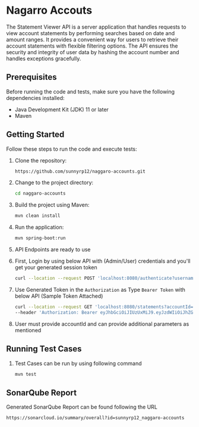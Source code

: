 # Nagarro Accouts

The Statement Viewer API is a server application that handles requests to view account statements by performing searches based on date and amount ranges. It provides a convenient way for users to retrieve their account statements with flexible filtering options. The API ensures the security and integrity of user data by hashing the account number and handles exceptions gracefully.

## Prerequisites

Before running the code and tests, make sure you have the following dependencies installed:

- Java Development Kit (JDK) 11 or later
- Maven

## Getting Started

Follow these steps to run the code and execute tests:

1. Clone the repository:

   ```bash
   https://github.com/sunnyrp12/naggaro-accounts.git

2. Change to the project directory:

    ```bash
   cd naggaro-accounts

3. Build the project using Maven:
    
   ```bash
   mvn clean install

4. Run the application:
    
   ```bash
   mvn spring-boot:run
   
5. API Endpoints are ready to use

6. First, Login by using below API with (Admin/User) credentials and you'll get your generated session token

   ```bash
   curl --location --request POST 'localhost:8080/authenticate?username=admin&password=admin'
   
7. Use Generated Token in the `Authorization` as Type `Bearer Token` with below API (Sample Token Attached)

   ```bash
   curl --location --request GET 'localhost:8080/statements?accountId=2&fromDate=01/01/2000&toDate=01/01/2021&fromAmount=100&toAmount=400' \
   --header 'Authorization: Bearer eyJhbGciOiJIUzUxMiJ9.eyJzdWIiOiJhZG1pbiIsImV4cCI6MTY4NzE4OTY5OSwiaWF0IjoxNjg3MTg5Mzk5LCJ1c2VybmFtZSI6ImFkbWluIn0.qChz5TThdCZyAbq81s1s4v2kErn0RRRjkrVCcQ1mLP3lDLT88zVmiP1vzlYd0duxnyFpZfjTWcWag4I1Gb-lnw'

8. User must provide accountId and can provide additional parameters as mentioned


## Running Test Cases

1. Test Cases can be run by using following command 

   ```bash
   mvn test
   
## SonarQube Report

Generated SonarQube Report can be found following the URL

   ```bash
   https://sonarcloud.io/summary/overall?id=sunnyrp12_naggaro-accounts